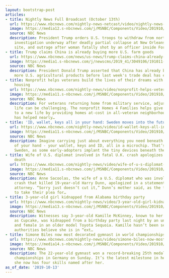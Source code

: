 ```yaml
---
layout: bootstrap-post
articles:
- title: Nightly News Full Broadcast (October 13th)
  url: https://www.nbcnews.com/nightly-news-netcast/video/nightly-news-full-broadcast-october-13th-71200837807
  image: https://media12.s-nbcnews.com/j/MSNBC/Components/Video/201910/syrianightly.nbcnews-fp-1200-630.jpg
  source: NBC News
  description: President Trump orders U.S. troops to withdraw from northern Syria,
    investigation underway after deadly partial collapse at New Orleans hotel construction
    site, and outrage after woman fatally shot by an officer inside Fort Worth home.
- title: Trump claims China is already buying more U.S. farm goods
  url: https://www.nbcnews.com/news/us-news/trump-claims-china-already-buying-more-u-s-farm-goods-n1065611
  image: https://media1.s-nbcnews.com/j/newscms/2019_41/3049106/191011-china-trade-donald-trump-liu-he-ac-427p_a24c3f741365e196247b84a665ee744f.nbcnews-fp-1200-630.jpg
  source: NBC News
  description: President Donald Trump asserted that China has already begun buying
    more U.S. agricultural products before last week's trade deal has even been written.
- title: Nonprofit helps veterans build the lives of their dreams with affordable
    housing
  url: https://www.nbcnews.com/nightly-news/video/nonprofit-helps-veterans-build-the-lives-of-their-dreams-with-affordable-housing-71200837646
  image: https://media11.s-nbcnews.com/j/MSNBC/Components/Video/201910/nn_spa_homes_for_veterans_191013_1920x1080.nbcnews-fp-1200-630.jpg
  source: NBC News
  description: For veterans returning home from military service, adjusting to civilian
    life can be challenging. The nonprofit Homes 4 Families helps give them the keys
    to a new life by providing homes at-cost in all-veteran neighborhoods. The organization
    has helped nearly…
- title: 'ID, wallet, keys all in your hand: Sweden moves into the future with microchipping'
  url: https://www.nbcnews.com/nightly-news/video/id-wallet-keys-all-in-your-hand-sweden-moves-into-the-future-with-microchipping-71200837625
  image: https://media11.s-nbcnews.com/j/MSNBC/Components/Video/201910/nn_sha_implanted_credit_cards_191013_1920x1080.nbcnews-fp-1200-630.jpg
  source: NBC News
  description: Imagine carrying just about everything you need beneath the surface
    of your hand - your wallet, keys and ID, all in a microchip. That’s reality in
    Sweden, as some early-adopters implant the tiny devices beneath their skin.
- title: Wife of U.S. diplomat involved in fatal U.K. crash apologizes after teen’s
    death
  url: https://www.nbcnews.com/nightly-news/video/wife-of-u-s-diplomat-involved-in-fatal-u-k-crash-apologizes-after-teen-s-death-71199301821
  image: https://media11.s-nbcnews.com/j/MSNBC/Components/Video/201910/nn_kpa_diplomats_wife_crash_parents_to_us_191013_1920x1080.nbcnews-fp-1200-630.jpg
  source: NBC News
  description: Anne Sacoolas, the wife of a U.S. diplomat who was involved in a wrong-way
    crash that killed 19-year-old Harry Dunn, apologized in a statement through her
    attorney. “Sorry just doesn’t cut it,” Dunn’s mother said, as the family prepares
    to take their plea for…
- title: 3-year-old girl kidnapped from Alabama birthday party
  url: https://www.nbcnews.com/nightly-news/video/3-year-old-girl-kidnapped-from-alabama-birthday-party-71199301810
  image: https://media13.s-nbcnews.com/j/MSNBC/Components/Video/201910/nn_kgi_kidnapped_alabama_3yo_191013_1920x1080.nbcnews-fp-1200-630.jpg
  source: NBC News
  description: Witnesses say 3-year-old Kamille McKinney, known to her loved ones
    as Cupcake, was kidnapped from a birthday party last night by an unknown male
    and female in an older model Toyota Sequoia. Kamille hasn’t been seen since and
    authorities believe she is in “ext…
- title: Simone Biles now most decorated gymnast in world championships history
  url: https://www.nbcnews.com/nightly-news/video/simone-biles-now-most-decorated-gymnast-in-world-championships-history-71200837548
  image: https://media14.s-nbcnews.com/j/MSNBC/Components/Video/201910/nn_mhu_simone_biles_historic_win_191013_1920x1080.nbcnews-fp-1200-630.jpg
  source: NBC News
  description: The 22-year-old gymnast won a record-breaking 25th medal at the world
    championships in Germany on Sunday. It’s the latest milestone in her career, and
    she now has four skills named after her.
as_of_date: '2019-10-13'
---
```


